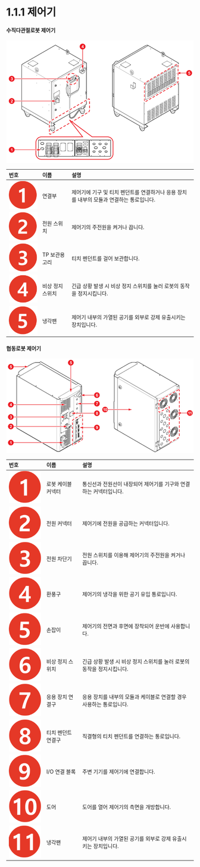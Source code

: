 # 1.1.1 제어기

#### 수직다관절로봇 제어기

![그림 4 제어기 앞면\(좌\) / 뒷면\(우\)](../../.gitbook/assets/image%20%2833%29.png)

| 번호 | 이름 | 설명 |
| :--- | :--- | :--- |
|  ![](../../.gitbook/assets/c1.png)  | 연결부 | 제어기에 기구 및 티치 펜던트를 연결하거나 응용 장치를 내부의 모듈과 연결하는 통로입니다. |
|  ![](../../.gitbook/assets/c2.png)  | 전원 스위치 | 제어기의 주전원을 켜거나 끕니다. |
|  ![](../../.gitbook/assets/c3.png)  | TP 보관용 고리 | 티치 펜던트를 걸어 보관합니다. |
|  ![](../../.gitbook/assets/c4.png)  | 비상 정지 스위치 | 긴급 상황 발생 시 비상 정지 스위치를 눌러 로봇의 동작을 정지시킵니다. |
|  ![](../../.gitbook/assets/c5.png)  | 냉각팬 | 제어기 내부의 가열된 공기를 외부로 강제 유출시키는 장치입니다. |

#### 협동로봇 제어기

![그림 5 제어기 앞면\(좌\) / 뒷면\(우\)](../../.gitbook/assets/image%20%2815%29.png)

| 번호 | 이름 | 설명 |
| :--- | :--- | :--- |
| ![](../../.gitbook/assets/c1.png)  | 로봇 케이블 커넥터 | 통신선과 전원선이 내장되어 제어기를 기구와 연결하는 커넥터입니다. |
| ![](../../.gitbook/assets/c2.png)  | 전원 커넥터 | 제어기에 전원을 공급하는 커넥터입니다. |
| ![](../../.gitbook/assets/c3.png)  | 전원 차단기 | 전원 스위치를 이용해 제어기의 주전원을 켜거나 끕니다. |
| ![](../../.gitbook/assets/c4.png)  | 환풍구 | 제어기의 냉각을 위한 공기 유입 통로입니다. |
| ![](../../.gitbook/assets/c5.png)  | 손잡이 | 제어기의 전면과 후면에 장착되어 운반에 사용합니다. |
| ![](../../.gitbook/assets/c6.png)  | 비상 정지 스위치 | 긴급 상황 발생 시 비상 정지 스위치를 눌러 로봇의 동작을 정지시킵니다. |
| ![](../../.gitbook/assets/c7.png)  | 응용 장치 연결구 | 응용 장치를 내부의 모듈과 케이블로 연결할 경우 사용하는 통로입니다. |
| ![](../../.gitbook/assets/c8.png)  | 티치 펜던트 연결구 | 직결형의 티치 펜던트를 연결하는 통로입니다. |
| ![](../../.gitbook/assets/c9.png)  | I/O 연결 블록 | 주변 기기를 제어기에 연결합니다. |
| ![](../../.gitbook/assets/c10.png)  | 도어 | 도어를 열어 제어기의 측면을 개방합니다. |
| ![](../../.gitbook/assets/c11.png)  | 냉각팬 | 제어기 내부의 가열된 공기를 외부로 강제 유출시키는 장치입니다. |



